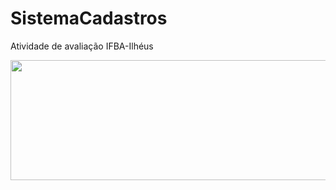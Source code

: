 # SistemaCadastros
Atividade de avaliação IFBA-Ilhéus
  <div align="center">
  <img width="880" height="192" src="https://raw.githubusercontent.com/AlanPrates/SistemaCadastros/main/Print.png"/>
  </div>
